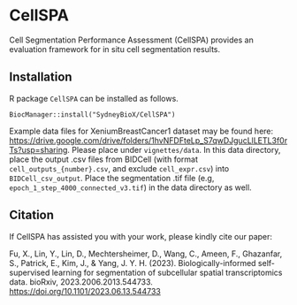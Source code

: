 # CellSPA

Cell Segmentation Performance Assessment (CellSPA) provides an evaluation 
framework for in situ cell segmentation results.


## Installation

R package `CellSPA` can be installed as follows.

```{r}
BiocManager::install("SydneyBioX/CellSPA")
```


Example data files for XeniumBreastCancer1 dataset may be found here: https://drive.google.com/drive/folders/1hvNFDFteLp_S7qwDJgucLlLETL3f0rTs?usp=sharing. Please place under ``vignettes/data``. In this data directory, place the output .csv files from BIDCell (with format ``cell_outputs_{number}.csv``, and exclude ``cell_expr.csv``) into ``BIDCell_csv_output``. Place the segmentation .tif file (e.g, ``epoch_1_step_4000_connected_v3.tif``) in the data directory as well.

## Citation

If CellSPA has assisted you with your work, please kindly cite our paper:

Fu, X., Lin, Y., Lin, D., Mechtersheimer, D., Wang, C., Ameen, F., Ghazanfar, S., Patrick, E., Kim, J., & Yang, J. Y. H. (2023). Biologically-informed self-supervised learning for segmentation of subcellular spatial transcriptomics data. bioRxiv, 2023.2006.2013.544733. https://doi.org/10.1101/2023.06.13.544733


